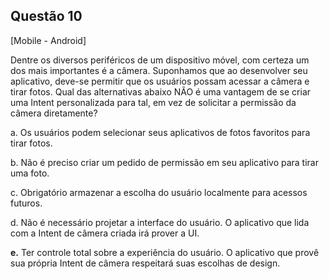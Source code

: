 

## Questão 10
[Mobile - Android]

Dentre os diversos periféricos de um dispositivo móvel, com certeza um dos mais importantes é a câmera.
Suponhamos que ao desenvolver seu aplicativo, deve-se permitir que os usuários possam acessar a câmera e tirar fotos.
Qual das alternativas abaixo NÃO é uma vantagem de se criar uma Intent personalizada para tal, em vez de solicitar a permissão da câmera diretamente?

a. Os usuários podem selecionar seus aplicativos de fotos favoritos para tirar fotos.

b. Não é preciso criar um pedido de permissão em seu aplicativo para tirar uma foto.

c. Obrigatório armazenar a escolha do usuário localmente para acessos futuros.

d. Não é necessário projetar a interface do usuário. O aplicativo que lida com a Intent de câmera criada irá prover a UI.

**e.** Ter controle total sobre a experiência do usuário. O aplicativo que provê sua própria Intent de câmera respeitará suas escolhas de design.



